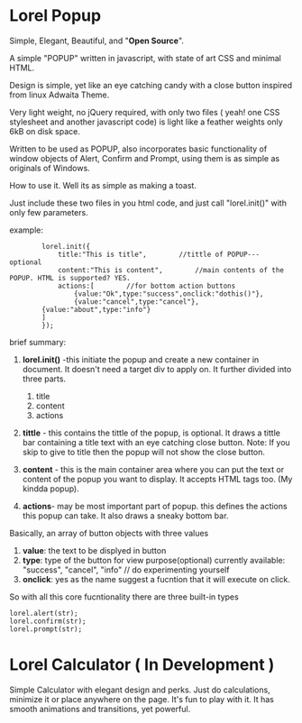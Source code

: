 # Lorel Popup
Simple, Elegant, Beautiful, and "**Open Source**".

A simple "POPUP" written in javascript, with state of art CSS and minimal HTML.

Design is simple, yet like an eye catching candy with a close button inspired from linux Adwaita Theme.

Very light weight, no jQuery required, with only two files ( yeah! one CSS stylesheet and another javascript code) is light like a feather weights only 6kB on disk space.

Written to be used as POPUP, also incorporates basic functionality of window objects of Alert, Confirm and Prompt, using them is as simple as originals of Windows.

How to use it. Well its as simple as making a toast.

Just include these two files in you html code, and just call "lorel.init()" with only few parameters.

example:
```
        lorel.init({
            title:"This is title",        //tittle of POPUP--- optional
            content:"This is content",        //main contents of the POPUP. HTML is supported? YES.
            actions:[        //for bottom action buttons
                {value:"Ok",type:"success",onclick:"dothis()"},
                {value:"cancel",type:"cancel"},
		{value:"about",type:"info"}
		]
        });
```
brief summary:
1. **lorel.init()** -this initiate the popup and create a new container in document. It doesn't need a target div to apply on. It further divided into three parts.
	1. title
	2. content
	3. actions
2. **tittle** - this contains the tittle of the popup, is optional. It draws a tittle bar containing a title text with an eye catching close button.
	Note: If you skip to give to title then the popup will not show the close button.
3. **content** - this is the main container area where you can put the text or content of the popup you want to display. It accepts HTML tags too. (My kindda popup).

4. **actions**- may be most important part of popup. this defines the actions this popup can take. It also draws a sneaky bottom bar.

Basically, an array of button objects with three values
1. **value**: the text to be displyed in button
2. **type**: type of the button for view purpose(optional) currently available: "success", "cancel", "info"		// do experimenting yourself
3. **onclick**: yes as the name suggest a fucntion that it will execute on click.
		
		
		
So with all this core fucntionality there are three built-in types

	lorel.alert(str);
	lorel.confirm(str);
	lorel.prompt(str);

# Lorel Calculator ( In Development )

Simple Calculator with elegant design and perks.
Just do calculations, minimize it or place anywhere on the page. It's fun to play with it.
It has smooth animations and transitions, yet powerful.















